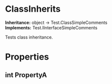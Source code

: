 # ClassInherits

**Inheritance:** object → Test.ClassSimpleComments  
**Implements:** Test.IInterfaceSimpleComments  
  
Tests class inheritance.

# Properties

## int PropertyA

